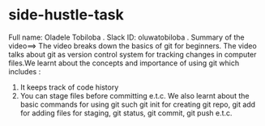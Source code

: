 # side-hustle-task
Full name: Oladele Tobiloba .
Slack ID: oluwatobiloba .
Summary of the video==>
The video breaks down the basics of  git for beginners. The video talks about git as version control system for tracking changes in computer files.We learnt about 
the concepts and importance of using git which includes :
1. It keeps track of code history 
2. You can stage files before committing 
e.t.c.
We also learnt about the basic commands for using git such git init for creating git repo, git add for adding files for staging, git status, git commit, git push e.t.c.
